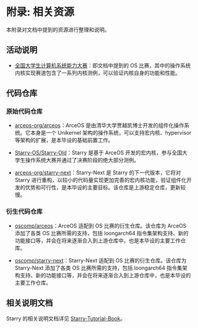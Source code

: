 # 附录: 相关资源

本附录对文档中提到的资源进行整理和说明。

## 活动说明

- [全国大学生计算机系统能力大赛](https://os.educg.net/#/)：即文档中提到的 OS 比赛，其中的操作系统内核实现赛道包含了一系列内核测例，可以验证内核自身的功能和性能。

## 代码仓库

### 原始代码仓库

- [arceos-org/arceos](https://github.com/arceos-org/arceos)：ArceOS 是由清华大学贾越凯博士开发的组件化操作系统。它本身是一个 Unikernel 架构的操作系统，可以支持宏内核、hypervisor 等架构的扩展，是本毕设的基础前置工作。

- [Starry-OS/Starry-Old](https://github.com/Starry-OS/Starry-Old)：Starry 是基于 ArceOS 开发的宏内核，参与全国大学生操作系统大赛并通过了决赛阶段的绝大部分测例。

- [arceos-org/starry-next](https://github.com/arceos-org/starry-next)：Starry-Next 是 Starry 的下一代版本，它将对 Starry 进行重构，以较小的代码量实现更加完善的宏内核功能，验证组件化开发的优势和可行性，是本毕设的主要目标。该仓库是上游稳定仓库，更新较慢。

### 衍生代码仓库

- [oscomp/arceos](https://github.com/oscomp/arceos)：ArceOS 适配到 OS 比赛的衍生仓库。该仓库为 ArceOS 添加了各类 OS 比赛所需的支持，包括 loongarch64 指令集架构支持、新的功能接口等，并会在将来逐渐合入到上游仓库中，也是本毕设的主要工作仓库。

- [oscomp/starry-next](https://github.com/oscomp/starry-next)：Starry-Next 适配到 OS 比赛的衍生仓库。该仓库为 Starry-Next 添加了各类 OS 比赛所需的支持，包括 loongarch64 指令集架构支持、新的功能接口等，并会在将来逐渐合入到上游仓库中，也是本毕设的主要工作仓库。

## 相关说明文档

Starry 的相关说明文档详见 [Starry-Tutorial-Book](https://azure-stars.github.io/Starry-Tutorial-Book/)。